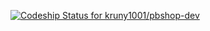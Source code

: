 [ ![Codeship Status for kruny1001/pbshop-dev](https://codeship.com/projects/b9a78210-568b-0132-90cb-0ea30a431f2b/status)](https://codeship.com/projects/49570)
